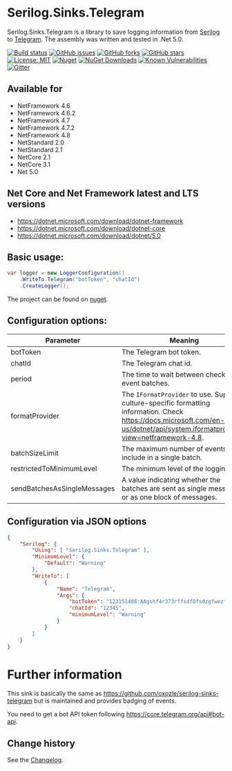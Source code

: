 Serilog.Sinks.Telegram
====================================

Serilog.Sinks.Telegram is a library to save logging information from [Serilog](https://github.com/serilog/serilog) to [Telegram](https://telegram.org/).
The assembly was written and tested in .Net 5.0.

[![Build status](https://ci.appveyor.com/api/projects/status/q160mdmc5la3b4u0?svg=true)](https://ci.appveyor.com/project/SeppPenner/serilog-sinks-telegram)
[![GitHub issues](https://img.shields.io/github/issues/SeppPenner/Serilog.Sinks.Telegram.svg)](https://github.com/SeppPenner/Serilog.Sinks.Telegram/issues)
[![GitHub forks](https://img.shields.io/github/forks/SeppPenner/Serilog.Sinks.Telegram.svg)](https://github.com/SeppPenner/Serilog.Sinks.Telegram/network)
[![GitHub stars](https://img.shields.io/github/stars/SeppPenner/Serilog.Sinks.Telegram.svg)](https://github.com/SeppPenner/Serilog.Sinks.Telegram/stargazers)
[![License: MIT](https://img.shields.io/badge/License-MIT-blue.svg)](https://raw.githubusercontent.com/SeppPenner/Serilog.Sinks.Telegram/master/License.txt)
[![Nuget](https://img.shields.io/badge/Serilog.Sinks.Telegram-Nuget-brightgreen.svg)](https://www.nuget.org/packages/HaemmerElectronics.SeppPenner.Serilog.Sinks.Telegram/)
[![NuGet Downloads](https://img.shields.io/nuget/dt/HaemmerElectronics.SeppPenner.Serilog.Sinks.Telegram.svg)](https://www.nuget.org/packages/HaemmerElectronics.SeppPenner.Serilog.Sinks.Telegram/)
[![Known Vulnerabilities](https://snyk.io/test/github/SeppPenner/Serilog.Sinks.Telegram/badge.svg)](https://snyk.io/test/github/SeppPenner/Serilog.Sinks.Telegram)
[![Gitter](https://badges.gitter.im/Serilog-Sinks-Telegram/community.svg)](https://gitter.im/Serilog-Sinks-Telegram/community?utm_source=badge&utm_medium=badge&utm_campaign=pr-badge)

## Available for
* NetFramework 4.6
* NetFramework 4.6.2
* NetFramework 4.7
* NetFramework 4.7.2
* NetFramework 4.8
* NetStandard 2.0
* NetStandard 2.1
* NetCore 2.1
* NetCore 3.1
* Net 5.0

## Net Core and Net Framework latest and LTS versions
* https://dotnet.microsoft.com/download/dotnet-framework
* https://dotnet.microsoft.com/download/dotnet-core
* https://dotnet.microsoft.com/download/dotnet/5.0

## Basic usage:

```csharp
var logger = new LoggerConfiguration()
	.WriteTo.Telegram("botToken", "chatId")
    .CreateLogger();
```

The project can be found on [nuget](https://www.nuget.org/packages/HaemmerElectronics.SeppPenner.Serilog.Sinks.Telegram/).

## Configuration options:

|Parameter|Meaning|Example|Default value|
|-|-|-|-|
|botToken|The Telegram bot token.|`"123151488:AAgshf4r373rffsdfOfsdzgfwezfzqwfr7zewE"`|None, is mandatory.|
|chatId|The Telegram chat id.|`"12345"`|None, is mandatory.|
|period|The time to wait between checking for event batches.|`period: new TimeSpan(0, 0, 20)`|`00:00:05`|
|formatProvider|The `IFormatProvider` to use. Supplies culture-specific formatting information. Check https://docs.microsoft.com/en-us/dotnet/api/system.iformatprovider?view=netframework-4.8.|`new CultureInfo("de-DE")`|`null`|
|batchSizeLimit|The maximum number of events to include in a single batch.|`batchSizeLimit: 40`|`30`|
|restrictedToMinimumLevel|The minimum level of the logging.|`restrictedToMinimumLevel: LogEventLevel.Verbose`|`LogEventLevel.Verbose`|
|sendBatchesAsSingleMessages|A value indicating whether the batches are sent as single messages or as one block of messages.|`false`|`true`|

## Configuration via JSON options

```json
{
    "Serilog": {
        "Using": [ "Serilog.Sinks.Telegram" ],
        "MinimumLevel": {
            "Default": "Warning"
        },
        "WriteTo": [
            {
                "Name": "Telegram",
                "Args": {
                    "botToken": "123151488:AAgshf4r373rffsdfOfsdzgfwezfzqwfr7zewE",
                    "chatId": "12345",
                    "minimumLevel": "Warning"
                }
            }
        ]
    }
}
```

# Further information
This sink is basically the same as https://github.com/oxozle/serilog-sinks-telegram but is maintained and provides badging of events.

You need to get a bot API token following https://core.telegram.org/api#bot-api.

Change history
--------------

See the [Changelog](https://github.com/SeppPenner/Serilog.Sinks.Telegram/blob/master/Changelog.md).
